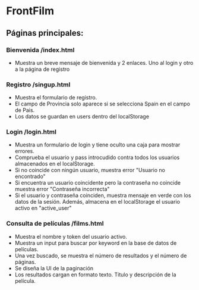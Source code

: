 # FrontFilm  

## Páginas principales:  

### Bienvenida  /index.html  
- Muestra un breve mensaje de bienvenida y 2 enlaces. Uno al login y otro a la página de registro    
  
### Registro  /singup.html  
- Muestra el formulario de registro.   
- El campo de Provincia solo aparece si se selecciona Spain en el campo de Pais.  
- Los datos se guardan en users dentro del localStorage  

### Login  /login.html  
- Muestra un formulario de login y tiene oculto una caja para mostrar errores.  
- Comprueba el usuario y pass introcudido contra todos los usuarios almacenados en el localStorage.   
- Si no coincide con ningún usuario, muestra error "Usuario no encontrado"  
- Si encuentra un usuario coincidente pero la contraseña no coincide muestra error "Contraseña incorrecta"  
- Si el usuario y contraseña coinciden, muestra mensaje en verde con los datos de la sesión. Además, almacena en el localStorage el usuario activo en "active_user"
  
### Consulta de películas  /films.html
- Muestra el nombre y token del usuario activo.
- Muestra un input para buscar por keyword en la base de datos de películas.
- Una vez buscado, se muestra el número de resultados y el número de páginas.
- Se diseña la UI de la paginación
- Los resultados cargan en formato texto. Título y descripción de la película.

